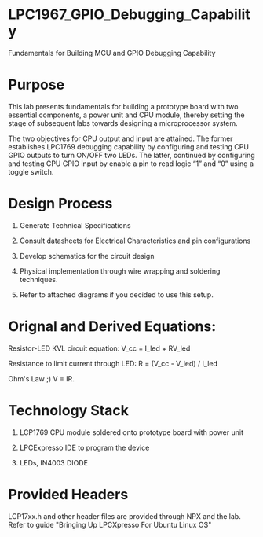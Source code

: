 # LPC1967_GPIO_Debugging_Capability
Fundamentals for Building MCU and GPIO Debugging Capability

# Purpose

This lab presents fundamentals for building a prototype board with two essential components, a power unit and CPU module, thereby setting the stage of subsequent labs towards designing a microprocessor system. 

The two objectives for CPU output and input are attained. The former establishes LPC1769 debugging capability by configuring and testing CPU GPIO outputs to turn ON/OFF two LEDs. The latter, continued by configuring and testing CPU GPIO input by enable a pin to read logic “1” and “0” using a toggle switch.

# Design Process

1) Generate Technical Specifications

2) Consult datasheets for Electrical Characteristics and pin configurations

3) Develop schematics for the circuit design

4) Physical implementation through wire wrapping and soldering techniques.

5) Refer to attached diagrams if you decided to use this setup.

# Orignal and Derived Equations:

Resistor-LED KVL circuit equation: V_cc = I_led + RV_led

Resistance to limit current through LED: R = (V_cc - V_led) / I_led

Ohm's Law ;) V = IR.

# Technology Stack

1) LCP1769 CPU module soldered onto prototype board with power unit

2) LPCExpresso IDE to program the device

3) LEDs, IN4003 DIODE

# Provided Headers 

LCP17xx.h and other header files are provided through NPX and the lab.
Refer to guide "Bringing Up LPCXpresso For Ubuntu Linux OS"
